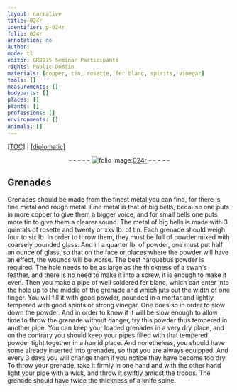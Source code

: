 ```yaml
---
layout: narrative
title: 024r
identifier: p-024r
folio: 024r
annotation: no
author:
mode: tl
editor: GR8975 Seminar Participants
rights: Public Domain
materials: [copper, tin, rosette, fer blanc, spirits, vinegar]
tools: []
measurements: []
bodyparts: []
places: []
plants: []
professions: []
environments: []
animals: []
---
```


<p><a href="{{ site.baseurl }}/translation/">[TOC]</a> | <a href="{{ site.baseurl }}/texts/p-024r_tc/">[diplomatic]</a></p><div class="folio" align="center">- - - - - <a href="http://gallica.bnf.fr/ark:/12148/btv1b10500001g/f53.image" target="_blank"><img src="https://cu-mkp.github.io/2017-workshop-edition/assets/photo-icon.png" alt="folio image: " style="display:inline-block; margin-bottom:-3px;"/>024r</a> - - - - - </div>  
  

## Grenades

 
Grenades should be made from the finest metal you can find, for there is fine metal and rough metal. Fine metal is that of big bells, because one puts in more <span class="m">copper</span> to give them a bigger voice, and for small bells one puts more <span class="m">tin</span> to give them a clearer sound. The metal of big bells is made with 3 quintals of <span class="m">rosette</span> and twenty or xxv lb. of <span class="m">tin</span>. Each grenade should weigh four to six lb. In order to throw them, they must be full of powder mixed with coarsely pounded glass. And in a quarter lb. of powder, one must put half an ounce of glass, so that on the face or places where the powder will have an effect, the wounds will be worse. The best harquebus powder is required. The hole needs to be as large as the thickness of a swan's feather, and there is no need to make it into a screw, it is enough to make it even. Then you make a pipe of well soldered <span class="m">fer blanc</span>, which can enter into the hole up to the middle of the grenade and which juts out the width of one finger. You will fill it with good powder, pounded in a mortar and lightly tempered with good <span class="m">spirits</span> or strong <span class="m">vinegar</span>. One does so in order to slow down the powder. And in order to know if it will be slow enough to allow time to throw the grenade without danger, try this powder thus tempered in another pipe. You can keep your loaded grenades in a very dry place, and on the contrary you should keep your pipes filled with that tempered powder tight together in a humid place. And nonetheless, you should have some already inserted into grenades, so that you are always equipped. And every 3 days you will change them if you notice they have become too dry. To throw your grenade, take it firmly in one hand and with the other hand light your pipe with a wick, and throw it swiftly amidst the troops. The grenade should have twice the thickness of a knife spine.<br/> 
 
